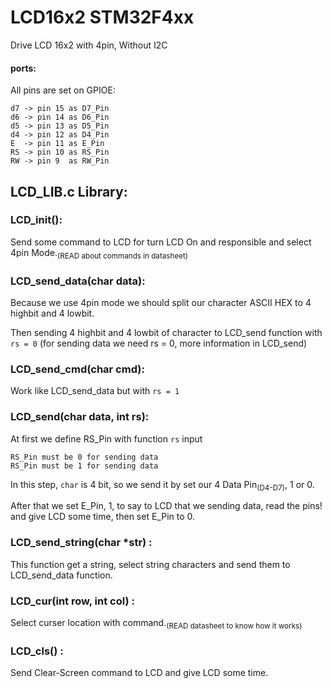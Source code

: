 # LCD16x2 STM32F4xx
Drive LCD 16x2 with 4pin, Without I2C 

#### ports:
All pins are set on GPIOE:
```
d7 -> pin 15 as D7_Pin
d6 -> pin 14 as D6_Pin
d5 -> pin 13 as D5_Pin
d4 -> pin 12 as D4_Pin
E  -> pin 11 as E_Pin
RS -> pin 10 as RS_Pin
RW -> pin 9  as RW_Pin
```

## LCD_LIB.c Library:

### LCD_init():
Send some command to LCD for turn LCD On and responsible and select 4pin Mode.<sub>(READ about commands in datasheet)</sub>

### LCD_send_data(char data):
Because we use 4pin mode we should split our character ASCII HEX to 4 highbit and 4 lowbit.

Then sending 4 highbit and 4 lowbit of character to LCD_send function with `rs = 0` (for sending data we need rs = 0, more information in LCD_send) 

### LCD_send_cmd(char cmd):
Work like LCD_send_data but with `rs = 1`

### LCD_send(char data, int rs):
At first we define RS_Pin with function `rs` input
```
RS_Pin must be 0 for sending data
RS_Pin must be 1 for sending data
```
In this step, `char` is 4 bit, so we send it by set our 4 Data Pin<sub>(D4-D7)</sub>, 1 or 0.

After that we set E_Pin, 1, to say to LCD that we sending data, read the pins! and give LCD some time, then set E_Pin to 0.

### LCD_send_string(char *str) :
This function get a string, select string characters and send them to LCD_send_data function.

### LCD_cur(int row, int col) :
Select curser location with command.<sub>(READ datasheet to know how it works)</sub>

### LCD_cls() :
Send Clear-Screen command to LCD and give LCD some time.
